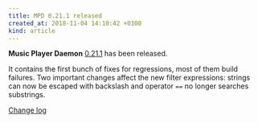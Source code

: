 ```yaml
---
title: MPD 0.21.1 released
created_at: 2018-11-04 14:10:42 +0100
kind: article
---
```


**Music Player Daemon**
[0.21.1](http://www.musicpd.org/download/mpd/0.21/mpd-0.21.1.tar.xz)
has been released.

It contains the first bunch of fixes for regressions, most of them
build failures.  Two important changes affect the new filter
expressions: strings can now be escaped with backslash and operator
`==` no longer searches substrings.

[Change log](https://raw.githubusercontent.com/MusicPlayerDaemon/MPD/v0.21.1/NEWS)
